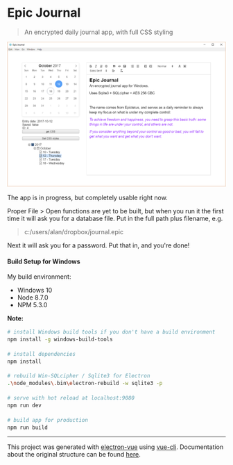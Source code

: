 # Epic Journal

> An encrypted daily journal app, with full CSS styling

![Screenshot](screenshot.png?raw=true)

The app is in progress, but completely usable right now.

Proper File > Open functions are yet to be built, but when you run it the first 
time it will ask you for a database file. Put in the full path plus filename, e.g.

> c:/users/alan/dropbox/journal.epic

Next it will ask you for a password. Put that in, and you're done!

#### Build Setup for Windows

My build environment:

- Windows 10
- Node 8.7.0
- NPM 5.3.0

**Note:** 

``` bash
# install Windows build tools if you don't have a build environment
npm install -g windows-build-tools

# install dependencies
npm install

# rebuild Win-SQLcipher / Sqlite3 for Electron
.\node_modules\.bin\electron-rebuild -w sqlite3 -p

# serve with hot reload at localhost:9080
npm run dev

# build app for production
npm run build
```

---

This project was generated with [electron-vue](https://github.com/SimulatedGREG/electron-vue) using [vue-cli](https://github.com/vuejs/vue-cli). Documentation about the original structure can be found [here](https://simulatedgreg.gitbooks.io/electron-vue/content/index.html).
